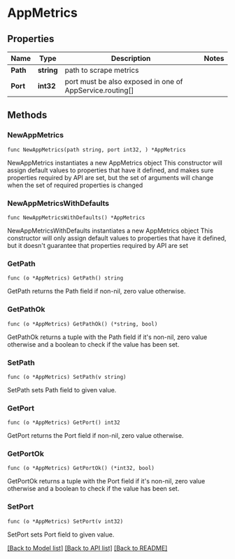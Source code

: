 # AppMetrics

## Properties

Name | Type | Description | Notes
------------ | ------------- | ------------- | -------------
**Path** | **string** | path to scrape metrics | 
**Port** | **int32** | port must be also exposed in one of AppService.routing[] | 

## Methods

### NewAppMetrics

`func NewAppMetrics(path string, port int32, ) *AppMetrics`

NewAppMetrics instantiates a new AppMetrics object
This constructor will assign default values to properties that have it defined,
and makes sure properties required by API are set, but the set of arguments
will change when the set of required properties is changed

### NewAppMetricsWithDefaults

`func NewAppMetricsWithDefaults() *AppMetrics`

NewAppMetricsWithDefaults instantiates a new AppMetrics object
This constructor will only assign default values to properties that have it defined,
but it doesn't guarantee that properties required by API are set

### GetPath

`func (o *AppMetrics) GetPath() string`

GetPath returns the Path field if non-nil, zero value otherwise.

### GetPathOk

`func (o *AppMetrics) GetPathOk() (*string, bool)`

GetPathOk returns a tuple with the Path field if it's non-nil, zero value otherwise
and a boolean to check if the value has been set.

### SetPath

`func (o *AppMetrics) SetPath(v string)`

SetPath sets Path field to given value.


### GetPort

`func (o *AppMetrics) GetPort() int32`

GetPort returns the Port field if non-nil, zero value otherwise.

### GetPortOk

`func (o *AppMetrics) GetPortOk() (*int32, bool)`

GetPortOk returns a tuple with the Port field if it's non-nil, zero value otherwise
and a boolean to check if the value has been set.

### SetPort

`func (o *AppMetrics) SetPort(v int32)`

SetPort sets Port field to given value.



[[Back to Model list]](../README.md#documentation-for-models) [[Back to API list]](../README.md#documentation-for-api-endpoints) [[Back to README]](../README.md)


